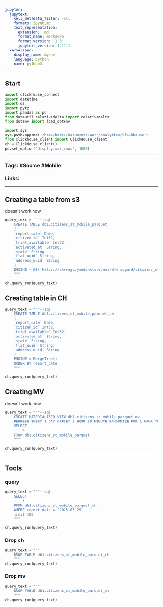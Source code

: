 ```yaml
---
jupyter:
  jupytext:
    cell_metadata_filter: -all
    formats: ipynb,md
    text_representation:
      extension: .md
      format_name: markdown
      format_version: '1.3'
      jupytext_version: 1.17.1
  kernelspec:
    display_name: myenv
    language: python
    name: python3
---
```



## Start

```python
import clickhouse_connect
import datetime
import os
import pytz
import pandas as pd
from dateutil.relativedelta import relativedelta
from dotenv import load_dotenv

import sys
sys.path.append('/home/boris/Documents/Work/analytics/Clickhouse')
from clickhouse_client import ClickHouse_client
ch = ClickHouse_client()
pd.set_option('display.max_rows', 1000)
```

___
### Tags: #Source #Mobile

### Links: 
___


## Creating a table from s3

doesn't work now

```python
query_text = """--sql
    CREATE TABLE db1.citizens_st_mobile_parquet
    (
    `report_date` Date,
    `citizen_id` Int32,
    `trial_available` Int32,
    `activated_at` String,
    `state` String,
    `flat_uuid` String,
    `address_uuid` String
    )
    ENGINE = S3('https://storage.yandexcloud.net/dwh-asgard/citizens_st_mobile_parquet/year=*/month=*/*.parquet','parquet')
    """

ch.query_run(query_text)
```

## Creating table in CH

```python
query_text = """--sql
    CREATE TABLE db1.citizens_st_mobile_parquet_ch
    (
    `report_date` Date,
    `citizen_id` Int32,
    `trial_available` Int32,
    `activated_at` String,
    `state` String,
    `flat_uuid` String,
    `address_uuid` String
    )
    ENGINE = MergeTree()
    ORDER BY report_date
    """

ch.query_run(query_text)
```

## Creating MV

doesn't work now

```python
query_text = """--sql
    CREATE MATERIALIZED VIEW db1.citizens_st_mobile_parquet_mv
    REFRESH EVERY 1 DAY OFFSET 3 HOUR 30 MINUTE RANDOMIZE FOR 1 HOUR TO db1.citizens_st_mobile_parquet_ch AS
    SELECT
        *
    FROM db1.citizens_st_mobile_parquet
    """

ch.query_run(query_text)
```

___
## Tools


### query

```python
query_text = """--sql
    SELECT
        *
    FROM db1.citizens_st_mobile_parquet_ch
    WHERE report_date = '2025-05-29'
    limit 100
    """

ch.query_run(query_text)
```

### Drop ch

```python
query_text = """
    DROP TABLE db1.citizens_st_mobile_parquet_ch
    """
ch.query_run(query_text)
```

### Drop mv

```python
query_text = """
    DROP TABLE db1.citizens_st_mobile_parquet_mv
    """
ch.query_run(query_text)
```
